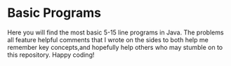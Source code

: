 # Basic Programs 
Here you will find the most basic 5-15 line programs in Java. The problems all feature helpful comments that I wrote on the sides to both help me remember key concepts,and hopefully help others who may stumble on to this repository. Happy coding! 
